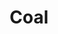 ---
layout: item
title: Coal
item-id: 453
datatable: true
id: 453
name: "Coal"
monsters:
  - id: 290
    name: "Dwarf"
    combat_level: 10
    wiki_url: "https://oldschool.runescape.wiki/w/Dwarf#Level_10"
    drops:
      - quantity: "1"
        noted: false
        rarity: 0.015625
      - quantity: "1"
        noted: false
        rarity: 0.015625
  - id: 291
    name: "Chaos dwarf"
    combat_level: 48
    wiki_url: "https://oldschool.runescape.wiki/w/Chaos_dwarf"
    drops:
      - quantity: "1"
        noted: false
        rarity: 0.0078125
  - id: 292
    name: "Dwarf"
    combat_level: 20
    wiki_url: "https://oldschool.runescape.wiki/w/Dwarf#Level_20"
    drops:
      - quantity: "1"
        noted: false
        rarity: 0.015625
      - quantity: "1"
        noted: false
        rarity: 0.015625
  - id: 294
    name: "Dwarf"
    combat_level: 11
    wiki_url: "https://oldschool.runescape.wiki/w/Dwarf#Level_11"
    drops:
      - quantity: "1"
        noted: false
        rarity: 0.015625
      - quantity: "1"
        noted: false
        rarity: 0.015625
  - id: 295
    name: "Dwarf"
    combat_level: 11
    wiki_url: "https://oldschool.runescape.wiki/w/Dwarf#Level_11"
    drops:
      - quantity: "1"
        noted: false
        rarity: 0.015625
      - quantity: "1"
        noted: false
        rarity: 0.015625
  - id: 296
    name: "Dwarf"
    combat_level: 10
    wiki_url: "https://oldschool.runescape.wiki/w/Dwarf#Level_10"
    drops:
      - quantity: "1"
        noted: false
        rarity: 0.015625
      - quantity: "1"
        noted: false
        rarity: 0.015625
  - id: 1026
    name: "Bandit"
    combat_level: 22
    wiki_url: "https://oldschool.runescape.wiki/w/Bandit#Level_22"
    drops:
      - quantity: "1"
        noted: false
        rarity: 0.046875
      - quantity: "5"
        noted: false
        rarity: 0.046875
      - quantity: "5"
        noted: false
        rarity: 0.046875
  - id: 1401
    name: "Dwarf"
    combat_level: 11
    wiki_url: "https://oldschool.runescape.wiki/w/Dwarf#Level_11"
    drops:
      - quantity: "1"
        noted: false
        rarity: 0.015625
      - quantity: "1"
        noted: false
        rarity: 0.015625
  - id: 1402
    name: "Dwarf"
    combat_level: 11
    wiki_url: "https://oldschool.runescape.wiki/w/Dwarf#Level_11"
    drops:
      - quantity: "1"
        noted: false
        rarity: 0.015625
      - quantity: "1"
        noted: false
        rarity: 0.015625
  - id: 1403
    name: "Dwarf"
    combat_level: 11
    wiki_url: "https://oldschool.runescape.wiki/w/Dwarf#Level_11"
    drops:
      - quantity: "1"
        noted: false
        rarity: 0.015625
      - quantity: "1"
        noted: false
        rarity: 0.015625
  - id: 1404
    name: "Dwarf"
    combat_level: 11
    wiki_url: "https://oldschool.runescape.wiki/w/Dwarf#Level_11"
    drops:
      - quantity: "1"
        noted: false
        rarity: 0.015625
      - quantity: "1"
        noted: false
        rarity: 0.015625
  - id: 1405
    name: "Dwarf"
    combat_level: 10
    wiki_url: "https://oldschool.runescape.wiki/w/Dwarf#Level_10"
    drops:
      - quantity: "1"
        noted: false
        rarity: 0.015625
      - quantity: "1"
        noted: false
        rarity: 0.015625
  - id: 1406
    name: "Dwarf"
    combat_level: 11
    wiki_url: "https://oldschool.runescape.wiki/w/Dwarf#Level_11"
    drops:
      - quantity: "1"
        noted: false
        rarity: 0.015625
      - quantity: "1"
        noted: false
        rarity: 0.015625
  - id: 1407
    name: "Dwarf"
    combat_level: 11
    wiki_url: "https://oldschool.runescape.wiki/w/Dwarf#Level_11"
    drops:
      - quantity: "1"
        noted: false
        rarity: 0.015625
      - quantity: "1"
        noted: false
        rarity: 0.015625
  - id: 1408
    name: "Dwarf"
    combat_level: 7
    wiki_url: "https://oldschool.runescape.wiki/w/Dwarf#Level_7"
    drops:
      - quantity: "1"
        noted: false
        rarity: 0.015625
      - quantity: "1"
        noted: false
        rarity: 0.015625
  - id: 2090
    name: "Moss giant"
    combat_level: 42
    wiki_url: "https://oldschool.runescape.wiki/w/Moss_giant#Level_42"
    drops:
      - quantity: "1"
        noted: false
        rarity: 0.0078125
      - quantity: "2-6"
        noted: false
        rarity: 0.0078125
  - id: 2091
    name: "Moss giant"
    combat_level: 42
    wiki_url: "https://oldschool.runescape.wiki/w/Moss_giant#Level_42"
    drops:
      - quantity: "1"
        noted: false
        rarity: 0.0078125
      - quantity: "2-6"
        noted: false
        rarity: 0.0078125
  - id: 2092
    name: "Moss giant"
    combat_level: 42
    wiki_url: "https://oldschool.runescape.wiki/w/Moss_giant#Level_42"
    drops:
      - quantity: "1"
        noted: false
        rarity: 0.0078125
      - quantity: "2-6"
        noted: false
        rarity: 0.0078125
  - id: 2093
    name: "Moss giant"
    combat_level: 42
    wiki_url: "https://oldschool.runescape.wiki/w/Moss_giant#Level_42"
    drops:
      - quantity: "1"
        noted: false
        rarity: 0.0078125
      - quantity: "2-6"
        noted: false
        rarity: 0.0078125
  - id: 2474
    name: "Catablepon"
    combat_level: 49
    wiki_url: "https://oldschool.runescape.wiki/w/Catablepon#Level_49"
    drops:
      - quantity: "3-7"
        noted: true
        rarity: 0.019801980198019802
  - id: 2475
    name: "Catablepon"
    combat_level: 64
    wiki_url: "https://oldschool.runescape.wiki/w/Catablepon#Level_64"
    drops:
      - quantity: "3-7"
        noted: true
        rarity: 0.019801980198019802
  - id: 2476
    name: "Catablepon"
    combat_level: 68
    wiki_url: "https://oldschool.runescape.wiki/w/Catablepon#Level_68"
    drops:
      - quantity: "3-7"
        noted: true
        rarity: 0.019801980198019802
  - id: 7262
    name: "Moss giant"
    combat_level: 42
    wiki_url: "https://oldschool.runescape.wiki/w/Moss_giant#Level_42"
    drops:
      - quantity: "1"
        noted: false
        rarity: 0.0078125
      - quantity: "2-6"
        noted: false
        rarity: 0.0078125
  - id: 8496
    name: "Dwarf"
    combat_level: 11
    wiki_url: "https://oldschool.runescape.wiki/w/Dwarf#Level_11"
    drops:
      - quantity: "1"
        noted: false
        rarity: 0.015625
      - quantity: "1"
        noted: false
        rarity: 0.015625
  - id: 8700
    name: "Giant frog"
    combat_level: 13
    wiki_url: "https://oldschool.runescape.wiki/w/Giant_frog#Level_13"
    drops:
      - quantity: "1"
        noted: false
        rarity: 0.03125
---